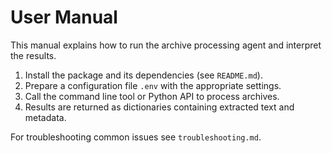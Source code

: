 # User Manual

This manual explains how to run the archive processing agent and interpret the results.

1. Install the package and its dependencies (see `README.md`).
2. Prepare a configuration file `.env` with the appropriate settings.
3. Call the command line tool or Python API to process archives.
4. Results are returned as dictionaries containing extracted text and metadata.

For troubleshooting common issues see `troubleshooting.md`.
